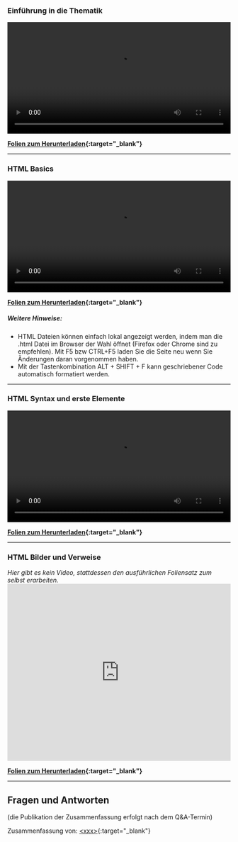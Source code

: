 ### Einführung in die Thematik
<video controls width="100%"> 
    <source src="https://scheuerle.net/lehre/gis/videos/00_Einfuehrung.mp4" type="video/mp4"> 
    <a href="https://scheuerle.net/lehre/gis/videos/00_Einfuehrung.mp4">Zum Video</a>
</video>

**[Folien zum Herunterladen](https://scheuerle.net/lehre/gis/scripts/00_GIS-EIA1-Einführung.pdf){:target="_blank"}**

---

### HTML Basics
<video controls width="100%"> 
    <source src="https://scheuerle.net/lehre/gis/videos/01_GIS-EIA1-HTML-Basics.mp4" type="video/mp4"> 
    <a href="https://scheuerle.net/lehre/gis/videos/01_GIS-EIA1-HTML-Basics.mp4">Zum Video</a>
</video>

**[Folien zum Herunterladen](https://scheuerle.net/lehre/gis/scripts/01_GIS-EIA1-1-HTML-Basics.pdf){:target="_blank"}**

##### Weitere Hinweise:

- HTML Dateien können einfach lokal angezeigt werden, indem man die .html Datei im Browser der Wahl öffnet (Firefox oder Chrome sind zu empfehlen). Mit F5 bzw CTRL+F5 laden Sie die Seite neu wenn Sie Änderungen daran vorgenommen haben.
- Mit der Tastenkombination ALT + SHIFT + F kann geschriebener Code automatisch formatiert werden.

---

### HTML Syntax und erste Elemente
<video controls width="100%"> 
    <source src="https://scheuerle.net/lehre/gis/videos/01_GIS-EIA1-HTML-Syntax.mp4" type="video/mp4"> 
    <a href="https://scheuerle.net/lehre/gis/videos/01_GIS-EIA1-HTML-Syntax.mp4">Zum Video</a>
</video>

**[Folien zum Herunterladen](https://scheuerle.net/lehre/gis/scripts/01_GIS-EIA1-2-HTML-Syntax.pdf){:target="_blank"}**

---

### HTML Bilder und Verweise

_Hier gibt es kein Video, stattdessen den ausführlichen Foliensatz zum selbst erarbeiten._
<embed src="https://scheuerle.net/lehre/gis/scripts/01_GIS-EIA1-3-HTML-Bilder-Verweise.pdf" type="application/pdf" width="100%" height = "400px"/>

**[Folien zum Herunterladen](https://scheuerle.net/lehre/gis/scripts/01_GIS-EIA1-3-HTML-Bilder-Verweise.pdf){:target="_blank"}**

---

## Fragen und Antworten

(die Publikation der Zusammenfassung erfolgt nach dem Q&A-Termin)

Zusammenfassung von: [&lt;xxx&gt;](https://github.com/xxxx){:target="_blank"}


